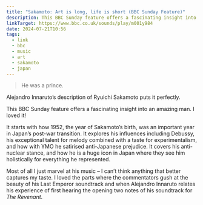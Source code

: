 ```yaml
---
title: "Sakamoto: Art is long, life is short (BBC Sunday Feature)"
description: This BBC Sunday feature offers a fascinating insight into an amazing man
linkTarget: https://www.bbc.co.uk/sounds/play/m001y984
date: 2024-07-21T10:56
tags:
  - link
  - bbc
  - music
  - art
  - sakamoto
  - japan
---
```

> He was a prince. 

Alejandro Innaruto’s description of Ryuichi Sakamoto puts it perfectly. 

This BBC Sunday feature offers a fascinating insight into an amazing man. I loved it!

It starts with how 1952, the year of Sakamoto’s birth, was an important year in Japan’s post-war transition. It explores his influences including Debussy, his exceptional talent for melody combined with a taste for experimentalism, and how with YMO he satirised anti-Japanese prejudice. It covers his anti-nuclear stance, and how he is a huge icon in Japan where they see him holistically for everything he represented.

Most of all I just marvel at his music – I can’t think anything that better captures my taste. I loved the parts where the commentators gush at the beauty of his Last Emperor soundtrack and when Alejandro Innaruto relates his experience of first hearing the opening two notes of his soundtrack for _The Revenant_.
